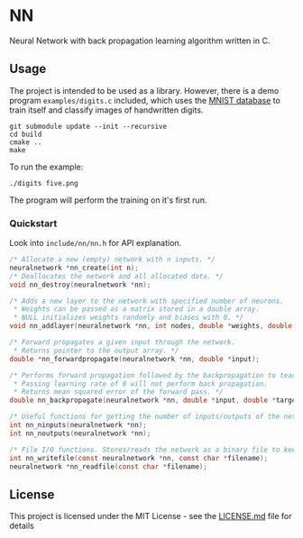 # NN
Neural Network with back propagation learning algorithm written in C.

## Usage
The project is intended to be used as a library.
However, there is a demo program `examples/digits.c` included, which uses
the [MNIST database](http://yann.lecun.com/exdb/mnist/)
to train itself and classify images of handwritten digits.

```
git submodule update --init --recursive
cd build
cmake ..
make
```

To run the example:
```
./digits five.png
```

The program will perform the training on it's first run.

### Quickstart
Look into `include/nn/nn.h` for API explanation.
```c
/* Allocate a new (empty) network with n inputs. */
neuralnetwork *nn_create(int n);
/* Deallocates the network and all allocated data. */
void nn_destroy(neuralnetwork *nn);

/* Adds a new layer to the network with specified number of neurons.
 * Weights can be passed as a matrix stored in a double array.
 * NULL initializes weights randomly and biases with 0. */
void nn_addlayer(neuralnetwork *nn, int nodes, double *weights, double *biases, int activation);

/* Forward propagates a given input through the network.
 * Returns pointer to the output array. */
double *nn_forwardpropagate(neuralnetwork *nn, double *input);

/* Performs forward propagation followed by the backpropagation to teach the network. 
 * Passing learning rate of 0 will not perform back propagation. 
 * Returns mean squared error of the forward pass. */
double nn_backpropagate(neuralnetwork *nn, double *input, double *target, double learningrate);

/* Useful functions for getting the number of inputs/outputs of the network. */
int nn_ninputs(neuralnetwork *nn);
int nn_noutputs(neuralnetwork *nn);

/* File I/O functions. Stores/reads the network as a binary file to keep the double precision. */
int nn_writefile(const neuralnetwork *nn, const char *filename);
neuralnetwork *nn_readfile(const char *filename);
```

## License
This project is licensed under the MIT License - see the [LICENSE.md](LICENSE.md) file for details
